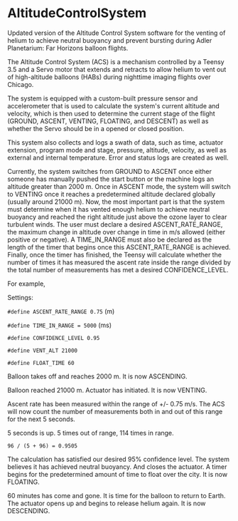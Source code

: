 # AltitudeControlSystem
Updated version of the Altitude Control System software for the venting of helium to achieve neutral buoyancy and prevent bursting during Adler Planetarium: Far Horizons balloon flights.

The Altitude Control System (ACS) is a mechanism controlled by a Teensy 3.5 and a Servo motor that extends and retracts to allow helium to vent out of high-altitude balloons (HABs) during nighttime imaging flights over Chicago.

The system is equipped with a custom-built pressure sensor and accelerometer that is used to calculate the system's current altitude and velocity, which is then used to determine the current stage of the flight (GROUND, ASCENT, VENTING, FLOATING, and DESCENT) as well as whether the Servo should be in a opened or closed position.

This system also collects and logs a swath of data, such as time, actuator extension, program mode and stage, pressure, altitude, velocity, as well as external and internal temperature. Error and status logs are created as well.

Currently, the system switches from GROUND to ASCENT once either someone has manually pushed the start button or the machine logs an altitude greater than 2000 m. Once in ASCENT mode, the system will switch to VENTING once it reaches a predetermined altitude declared globally (usually around 21000 m). Now, the most important part is that the system must determine when it has vented enough helium to achieve neutral buoyancy and reached the right altitude just above the ozone layer to clear turbulent winds. The user must declare a desired ASCENT_RATE_RANGE, the maximum change in altitude over change in time in m/s allowed (either positive or negative). A TIME_IN_RANGE must also be declared as the length of the timer that begins once this ASCENT_RATE_RANGE is achieved. Finally, once the timer has finished, the Teensy will calculate whether the number of times it has measured the ascent rate inside the range divided by the total number of measurements has met a desired CONFIDENCE_LEVEL.


For example,

Settings:

<code>#define ASCENT_RATE_RANGE 0.75</code> (m)

<code>#define TIME_IN_RANGE = 5000</code> (ms)

<code>#define CONFIDENCE_LEVEL 0.95</code>


<code>#define VENT_ALT 21000</code>

<code>#define FLOAT_TIME 60</code>

Balloon takes off and reaches 2000 m. It is now ASCENDING.

Balloon reached 21000 m. Actuator has initiated. It is now VENTING.

Ascent rate has been measured within the range of +/- 0.75 m/s. The ACS will now count the number of measurements both in and out of this range for the next 5 seconds.

5 seconds is up. 5 times out of range, 114 times in range.

<code>96 / (5 + 96) = 0.9505</code>

The calculation has satisfied our desired 95% confidence level. The system believes it has achieved neutral buoyancy. And closes the actuator. A timer begins for the predetermined amount of time to float over the city. It is now FLOATING.

 60 minutes has come and gone. It is time for the balloon to return to Earth. The actuator opens up and begins to release helium again. It is now DESCENDING.
